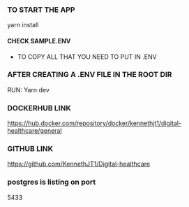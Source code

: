### TO START THE APP
yarn install

#### CHECK SAMPLE.ENV 
* TO COPY ALL THAT YOU NEED TO PUT IN .ENV

### AFTER CREATING A .ENV FILE IN THE ROOT DIR
RUN: Yarn dev

### DOCKERHUB LINK
https://hub.docker.com/repository/docker/kennethjt1/digital-healthcare/general

### GITHUB LINK
https://github.com/KennethJT1/Digital-healthcare

### postgres is listing on port 
5433
